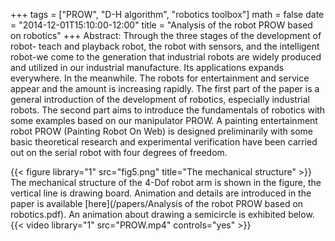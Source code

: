 ﻿+++
tags = ["PROW", "D-H algorithm", "robotics toolbox"]
math = false
date = "2014-12-01T15:10:00-12:00"
title = "Analysis of the robot PROW based on robotics"
+++
Abstract:
Through the three stages of the development of robot- teach and playback robot, the robot with sensors, and the intelligent robot-we come to the generation that industrial robots are widely produced and utilized in our industrial manufacture. Its applications expands everywhere. In the meanwhile. The robots for entertainment and service appear and the amount is increasing rapidly. The first part of the paper is a general introduction of the development of robotics, especially industrial robots. The second part aims to introduce the fundamentals of robotics with some examples based on our manipulator PROW. A painting entertainment robot PROW (Painting Robot On Web) is designed preliminarily with some basic theoretical research and experimental verification have been carried out on the serial robot with four degrees of freedom.

{{< figure library="1" src="fig5.png" title="The mechanical structure" >}}
The mechanical structure of the 4-Dof robot arm is shown in the figure, the vertical line is drawing board. Animation and details are introduced in the paper is available [here](/papers/Analysis of the robot PROW based on robotics.pdf). An animation about drawing a semicircle is exhibited below.
{{< video library="1" src="PROW.mp4" controls="yes" >}}


